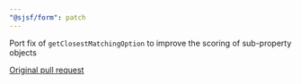 ```yaml
---
"@sjsf/form": patch
---
```


Port fix of `getClosestMatchingOption` to improve the scoring of sub-property objects

[Original pull request](https://github.com/rjsf-team/react-jsonschema-form/pull/4329)
